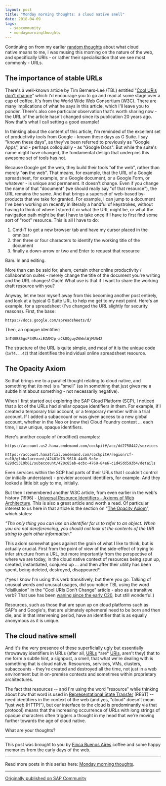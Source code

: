 ```yaml
---
layout: post
title: "Monday morning thoughts: a cloud native smell"
date: 2018-04-09
tags:
  - sapcommunity
  - mondaymorningthoughts
---
```


Continuing on from my earlier [random
thoughts](/blog/posts/2018/03/26/monday-morning-thoughts:-cloud-native/)
about what cloud native means to me, I was musing this morning on the
nature of the web, and specifically URIs - or rather their
specialisation that we see most commonly - URLs.

## The importance of stable URLs

There's a well-known article by Tim Berners-Lee (TBL) entitled "[Cool
URIs don't change](https://www.w3.org/Provider/Style/URI)" which I'd
encourage you to go and read at some stage over a cup of coffee. It's
from the World Wide Web Consortium (W3C). There are many implications of
what he says in this article, which I'll leave you to ponder. There's
also one particular observation that's worth sharing now - the URL of
the article hasn't changed since its publication 20 years ago. Now
that's what I call setting a good example!

In thinking about the content of this article, I'm reminded of the
excellent set of productivity tools from Google - known these days as G
Suite. I say "known these days", as they've been referred to
previously as "Google Apps", and - perhaps colloquially - as "Google
Docs". But while the suite's name might have changed, the fundamental
design that underpins this awesome set of tools has not.

Because Google get the web, they build their tools "**of** the web",
rather than merely "**on** the web". That means, for example, that the
URL of a Google spreadsheet, for example, or a Google document, or a
Google Form, or whatever - is unique and permanent. It doesn't change.
Even if you change the name of that "document" (we should really say
"of that resource"), the URL remains the same. And that brings a
superset of web-based by-products that we take for granted. For example,
I can jump to a document I've been working on recently in literally a
handful of keystrokes, without having to think of where I stored it or
what the URL might be, or what the navigation path might be that I have
to take once if I have to first find some sort of "root" resource.
This is all I have to do:
<br/>

1. Cmd-T to get a new browser tab and have my cursor placed in the omnibar
2. then three or four characters to identify the working title of the document
3. finally a down-arrow or two and Enter to request that resource

Bam. In and editing.

More than can be said for, ahem, certain other online productivity /
collaboration suites - merely change the title of the document you're
writing and the URL changes! Ouch! What use is that if I want to share
the working draft resource with you?

Anyway, let me tear myself away from this becoming another post
entirely, and look at a typical G Suite URL to help me get to my next
point. Here's an example, for a spreadsheet (I've changed the URL
slightly for security reasons). First, the base:

`https://docs.google.com/spreadsheets/d/`

Then, an opaque identifier:

`1nT4GB85goF34MaxiEZAMJp-aCk0QguyZ6WmlWjMUA42`

The structure of the URL is quite simple, and most of it is the unique
code (`1nT4...42`) that identifies the individual online spreadsheet
resource.

## The Opacity Axiom

So that brings me to a parallel thought relating to cloud native, and
something that (to me) is a "smell" (as in something that just gives
me a subtle hint about something - not necessarily negative).

When I first started out exploring the SAP Cloud Platform (SCP), I
noticed that a lot of the URLs had similar opaque identifiers in them.
For example, if I created a temporary trial account, or a temporary
member within a trial account. If I added a subaccount or was given
access to a new global account, whether in the Neo or (now the) Cloud
Foundry context \... each time, I saw unique, opaque identifiers.

Here's another couple of (modified) examples:

```text
https://account.us2.hana.ondemand.com/cockpit#/acc/dd2758442/services
```

```text
https://account.hanatrial.ondemand.com/cockpit#/region/cf-eu10/globalaccount/42461e78-9618-44d8-9c8e-629dc5319b61/subaccount/420c85ab-ecbc-4760-84e6-c1d45dd593b4/details
```

Even services within the SCP had parts of their URLs that I couldn't
control (or initially understand) - provider account identifiers, for
example. And they looked a little bit ugly to me, initially.

But then I remembered another W3C article, from even earlier in the
web's history (1996) - [Universal Resource Identifiers - Axioms of Web
Architecture](https://www.w3.org/DesignIssues/Axioms.html). This is also
a great article and worth a read. Of particular interest to us here in
that article is the section on "[The Opacity
Axiom](https://www.w3.org/DesignIssues/Axioms.html#opaque)", which
states:

*"The only thing you can use an identifier for is to refer to an
object. When you are not dereferencing, you should not look at the
contents of the URI string to gain other information."*

This axiom somewhat goes against the grain of what I like to think, but
is actually crucial. First from the point of view of the side-effect of
trying to infer structure from a URL, but more importantly from the
perspective of where we are today, in the cloud native context of
resources being spun up, created, instantiated, conjured up \... and
then after their utility has been spent, being deleted, destroyed,
disappeared\*.

(\*yes I know I'm using this verb transitively, but there you go.
Talking of unusual words and unusual usages, did you notice TBL using
the word "disillusion" in the "Cool URIs Don't Change" article -
also as a transitive verb? That use has been [waning since the early
C20](https://books.google.com/ngrams/graph?year_start=1800&year_end=2008&corpus=15&smoothing=7&case_insensitive=on&content=disillusion&direct_url=t4%3B%2Cdisillusion%3B%2Cc0%3B%2Cs0%3B%3Bdisillusion%3B%2Cc0%3B%3BDisillusion%3B%2Cc0),
but still wonderful.)

Resources, such as those that are spun up on cloud platforms such as
SAP's and Google's, that are ultimately ephemeral need to be born and
then die, and in that intervening period, have an identifier that is as
equally anonymous as it is unique.

<a name="the-cloud-native-smell"></a>
## The cloud native smell

And it's the very presence of these superficially ugly but essentially
throwaway identifiers in URLs (after all,
[URLs](https://en.wikipedia.org/wiki/URL) \*are\*
[URIs](https://en.wikipedia.org/wiki/Uniform_Resource_Identifier),
aren't they) that to me form a subtle hint, a signpost, a smell, that
what we're dealing with is something that is cloud native. Resources,
services, VMs, clusters, subaccounts - they're created and destroyed
all the time, not just in a web environment but in on-premise contexts
and sometimes within proprietary architectures.

The fact that resources \-- and I'm using the word "resource" while
thinking about how that word is used in [Representational State
Transfer](https://en.wikipedia.org/wiki/Representational_state_transfer)
(REST) \-- need identifiers in the context of the web (and yes,
"cloud" doesn't mean "just web (HTTP)"), but our interface to the
cloud is predominantly via that protocol) means that the increasing
occurrence of URLs with long strings of opaque characters often triggers
a thought in my head that we're moving further towards the age of cloud
native.

What are your thoughts?

---

This post was brought to you by [Finca Buenos
Aires](https://www.pactcoffee.com/coffees/finca-buenos-aires) coffee and
some happy memories from the early days of the web.

---

Read more posts in this series here: [Monday morning
thoughts](/tags/mondaymorningthoughts/).

---

[Originally published on SAP Community](https://community.sap.com/t5/technology-blogs-by-sap/monday-morning-thoughts-a-cloud-native-smell/ba-p/13372514)
